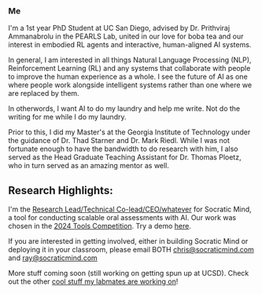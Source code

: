 ### Me

I'm a 1st year PhD Student at UC San Diego, advised by Dr. Prithviraj Ammanabrolu in the PEARLS Lab, united in our love for boba tea and our interest in embodied RL agents and interactive, human-aligned AI systems. 

In general, I am interested in all things Natural Language Processing (NLP), Reinforcement Learning (RL) and any systems that collaborate with people to improve the human experience as a whole. I see the future of AI as one where people work alongside intelligent systems rather than one where we are replaced by them.

In otherwords, I want AI to do my laundry and help me write. Not do the writing for me while I do my laundry.

Prior to this, I did my Master's at the Georgia Institute of Technology under the guidance of Dr. Thad Starner and Dr. Mark Riedl. While I was not fortunate enough to have the bandwidth to do research with him, I also served as the Head Graduate Teaching Assistant for Dr. Thomas Ploetz, who in turn served as an amazing mentor as well.

## Research Highlights:

I'm the [Research Lead/Technical Co-lead/CEO/whatever](https://christopherzc.github.io/cv/) for Socratic Mind, a tool for conducting scalable oral assessments with AI. Our work was chosen in the [2024 Tools Competition](https://tools-competition.org/23-24-accelerating-and-assessing-learning-winners/#:~:text=students%20with%20disabilities.-,Socratic%20Mind,-%7C%20Socratic%20Mind%20Inc). Try a demo [here](https://socraticmind.com).

If you are interested in getting involved, either in building Socratic Mind or deploying it in your classroom, please email BOTH chris@socraticmind.com and ray@socraticmind.com

More stuff coming soon (still working on getting spun up at UCSD). Check out the other [cool stuff my labmates are working on](https://pearls-lab.github.io/people/)!



